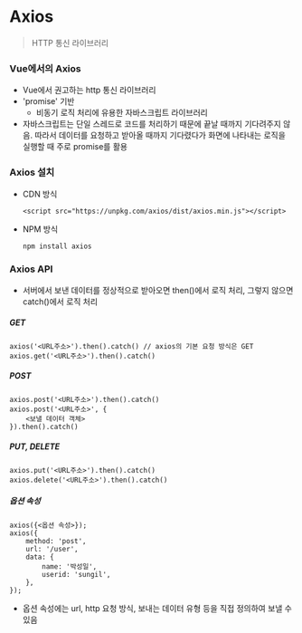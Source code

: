# Axios

> HTTP 통신 라이브러리



### Vue에서의 Axios

- Vue에서 권고하는 http 통신 라이브러리
- 'promise' 기반
  - 비동기 로직 처리에 유용한 자바스크립트 라이브러리
- 자바스크립트는 단일 스레드로 코드를 처리하기 때문에 끝날 때까지 기다려주지 않음. 따라서 데이터를 요청하고 받아올 때까지 기다렸다가 화면에 나타내는 로직을 실행할 때 주로 promise를 활용



### Axios 설치

- CDN 방식

  ```vue
  <script src="https://unpkg.com/axios/dist/axios.min.js"></script>
  ```

- NPM 방식

  ```bash
  npm install axios
  ```



### Axios API

- 서버에서 보낸 데이터를 정상적으로 받아오면 then()에서 로직 처리, 그렇지 않으면 catch()에서 로직 처리

##### GET

```
axios('<URL주소>').then().catch() // axios의 기본 요청 방식은 GET
axios.get('<URL주소>').then().catch()
```



##### POST

```
axios.post('<URL주소>').then().catch()
axios.post('<URL주소>', {
	<보낼 데이터 객체>
}).then().catch()
```



##### PUT, DELETE

```
axios.put('<URL주소>').then().catch()
axios.delete('<URL주소>').then().catch()
```



##### 옵션 속성

```
axios({<옵션 속성>});
axios({
	method: 'post',
	url: '/user',
	data: {
		name: '박성일',
		userid: 'sungil',
	},
});
```

- 옵션 속성에는 url, http 요청 방식, 보내는 데이터 유형 등을 직접 정의하여 보낼 수 있음

